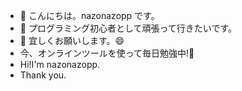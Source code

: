 - 👋 こんにちは。nazonazopp です。
- 👀 プログラミング初心者として頑張って行きたいです。
- 🌱 宜しくお願いします。😄
- 今、オンラインツールを使って毎日勉強中!📖
- Hi!I'm nazonazopp.
- Thank you.


<!---
nazonazopp/nazonazopp is a ✨ special ✨ repository because its `README.md` (this file) appears on your GitHub profile.
You can click the Preview link to take a look at your changes.
--->
